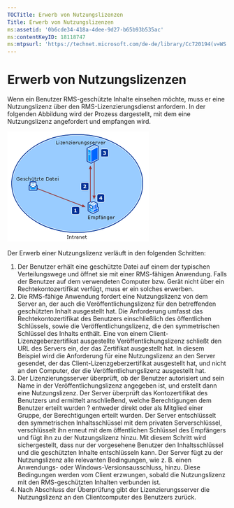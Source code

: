 ```yaml
---
TOCTitle: Erwerb von Nutzungslizenzen
Title: Erwerb von Nutzungslizenzen
ms:assetid: '0b6cde34-418a-4dee-9d27-b65b93b535ac'
ms:contentKeyID: 18118747
ms:mtpsurl: 'https://technet.microsoft.com/de-de/library/Cc720194(v=WS.10)'
---
```


Erwerb von Nutzungslizenzen
===========================

Wenn ein Benutzer RMS-geschützte Inhalte einsehen möchte, muss er eine Nutzungslizenz über den RMS-Lizenzierungsdienst anfordern. In der folgenden Abbildung wird der Prozess dargestellt, mit dem eine Nutzungslizenz angefordert und empfangen wird.

![](images/Cc720194.37b8d28c-9749-4e81-bc6a-22692fefb8b6(WS.10).gif)

Der Erwerb einer Nutzungslizenz verläuft in den folgenden Schritten:

1.  Der Benutzer erhält eine geschützte Datei auf einem der typischen Verteilungswege und öffnet sie mit einer RMS-fähigen Anwendung. Falls der Benutzer auf dem verwendeten Computer bzw. Gerät nicht über ein Rechtekontozertifikat verfügt, muss er ein solches erwerben.
2.  Die RMS-fähige Anwendung fordert eine Nutzungslizenz von dem Server an, der auch die Veröffentlichungslizenz für den betreffenden geschützten Inhalt ausgestellt hat. Die Anforderung umfasst das Rechtekontozertifikat des Benutzers einschließlich des öffentlichen Schlüssels, sowie die Veröffentlichungslizenz, die den symmetrischen Schlüssel des Inhalts enthält.
    Eine von einem Client-Lizenzgeberzertifikat ausgestellte Veröffentlichungslizenz schließt den URL des Servers ein, der das Zertifikat ausgestellt hat. In diesem Beispiel wird die Anforderung für eine Nutzungslizenz an den Server gesendet, der das Client-Lizenzgeberzertifikat ausgestellt hat, und nicht an den Computer, der die Veröffentlichungslizenz ausgestellt hat.
3.  Der Lizenzierungsserver überprüft, ob der Benutzer autorisiert und sein Name in der Veröffentlichungslizenz angegeben ist, und erstellt dann eine Nutzungslizenz. Der Server überprüft das Kontozertifikat des Benutzers und ermittelt anschließend, welche Berechtigungen dem Benutzer erteilt wurden ? entweder direkt oder als Mitglied einer Gruppe, der Berechtigungen erteilt wurden.
    Der Server entschlüsselt den symmetrischen Inhaltsschlüssel mit dem privaten Serverschlüssel, verschlüsselt ihn erneut mit dem öffentlichen Schlüssel des Empfängers und fügt ihn zu der Nutzungslizenz hinzu. Mit diesem Schritt wird sichergestellt, dass nur der vorgesehene Benutzer den Inhaltsschlüssel und die geschützten Inhalte entschlüsseln kann.
    Der Server fügt zu der Nutzungslizenz alle relevanten Bedingungen, wie z. B. einen Anwendungs- oder Windows-Versionsausschluss, hinzu. Diese Bedingungen werden vom Client erzwungen, sobald die Nutzungslizenz mit den RMS-geschützten Inhalten verbunden ist.
4.  Nach Abschluss der Überprüfung gibt der Lizenzierungsserver die Nutzungslizenz an den Clientcomputer des Benutzers zurück.
